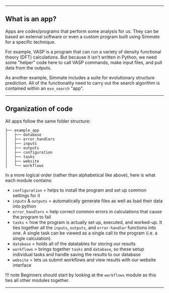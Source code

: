 
----------------------------------------------------------------------

## What is an app?

Apps are codes/programs that perform some analysis for us. They can be based an external software or even a custom program built using Simmate for a specific technique.

For example, VASP is a program that can run a variety of density functional theory (DFT) calculations. But because it isn't written in Python, we need some "helper" code here to call VASP commands, make input files, and pull data from the outputs.

As another example, Simmate includes a suite for evolutionary structure prediction. All of the functionality need to carry out the search algorithm is contained within an `evo_search` "app".

----------------------------------------------------------------------

## Organization of code

All apps follow the same folder structure:

```
├── example_app
│   ├── database
│   ├── error_handlers
│   ├── inputs
│   ├── outputs
│   ├── configuration
│   ├── tasks
│   ├── website
│   └── workflows
```

In a more logical order (rather than alphabetical like above), here is what each module contains:

- `configuration` = helps to install the program and set up common settings for it
- `inputs` & `outputs` = automatically generate files as well as load their data into python
- `error_handlers` = help correct common errors in calculations that cause the program to fail
- `tasks` = how the program is actually set up, executed, and worked-up. It ties together all the `inputs`, `outputs`, and `error-handler` functions into one. A single task can be viewed as a single call to the program (i.e. a single calculation).
- `database` = holds all of the datatables for storing our results
- `workflows`  = brings together `tasks` and `database`, so these setup individual tasks and handle saving the results to our database
- `website` = lets us submit workflows and view results with our website interface

!!! note
    Beginners should start by looking at the `workflows` module as this ties all other modules together.

----------------------------------------------------------------------
